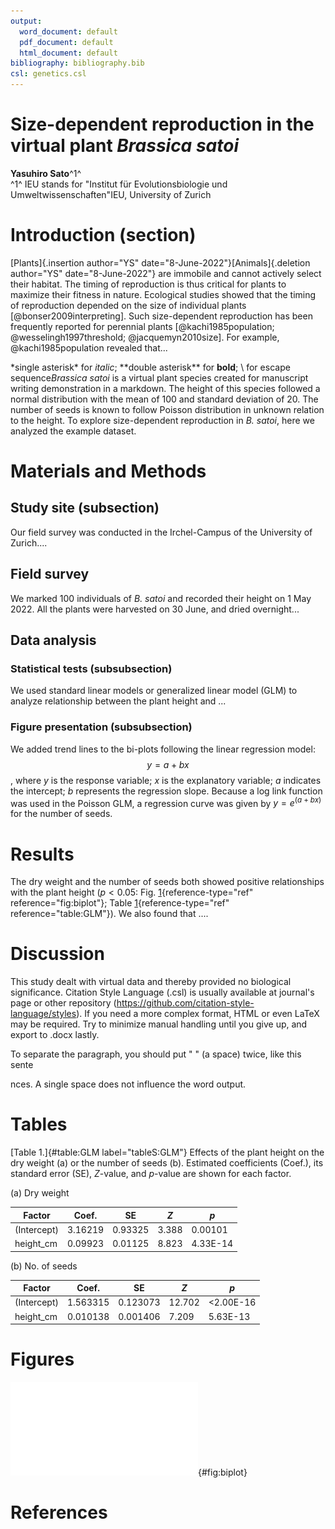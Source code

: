 ```yaml
---
output:
  word_document: default
  pdf_document: default
  html_document: default
bibliography: bibliography.bib
csl: genetics.csl
---
```

# Size-dependent reproduction in the virtual plant *Brassica satoi*

**Yasuhiro Sato**^1^  
^1^ <span class="comment-start" id="0" author="YS" date="8-June-2022">IEU stands for "Institut für Evolutionsbiologie und Umweltwissenschaften"</span>IEU<span class="comment-end" id="0"></span>, University of Zurich  

# Introduction (section)
[Plants]{.insertion author="YS" date="8-June-2022"}[Animals]{.deletion author="YS" date="8-June-2022"} are immobile and cannot actively select their habitat. 
The timing of reproduction is thus critical for plants to maximize their fitness in nature. 
Ecological studies showed that the timing of reproduction depended on the size of individual plants [@bonser2009interpreting].
Such size-dependent reproduction has been frequently reported for perennial plants [@kachi1985population; @wesselingh1997threshold; @jacquemyn2010size]. 
For example, @kachi1985population revealed that...      

<span class="comment-start" id="0" author="YS" date="8-Aug-2022">\*single asterisk\* for *italic*; \*\*double asterisk\*\* for **bold**; \\ for escape sequence</span>*Brassica satoi*<span class="comment-end" id="0"></span> is a virtual plant species created for manuscript writing demonstration in a markdown. 
The height of this species followed a normal distribution with the mean of 100 and standard deviation of 20. 
The number of seeds is known to follow Poisson distribution in unknown relation to the height. 
To explore size-dependent reproduction in *B. satoi*, here we analyzed the example dataset.  


# Materials and Methods  

## Study site (subsection)  
Our field survey was conducted in the Irchel-Campus of the University of Zurich....  

## Field survey
We marked 100 individuals of *B. satoi* and recorded their height on 1 May 2022. 
All the plants were harvested on 30 June, and dried overnight...  

## Data analysis  

### Statistical tests (subsubsection)
We used standard linear models or generalized linear model (GLM) to analyze relationship between the plant height and ...  

### Figure presentation (subsubsection)
We added trend lines to the bi-plots following the linear regression model:
$$y = a + bx$$
, where $y$ is the response variable; $x$ is the explanatory variable; $a$ indicates the intercept; $b$ represents the regression slope. 
Because a log link function was used in the Poisson GLM, a regression curve was given by $y = e^{(a + bx)}$ for the number of seeds.  


# Results
The dry weight and the number of seeds both showed positive relationships with the plant height ($p<0.05$: Fig. [1](#fig:biplot){reference-type="ref" reference="fig:biplot"}; Table [1](#table:GLM){reference-type="ref" reference="table:GLM"}). 
We also found that ....  
  
# Discussion  
This study dealt with virtual data and thereby provided no biological significance. 
Citation Style Language (.csl) is usually available at journal's page or other repository (https://github.com/citation-style-language/styles). 
If you need a more complex format, HTML or even LaTeX may be required. 
Try to minimize manual handling until you give up, and export to .docx lastly.  

To separate the paragraph, you should put " " (a space) twice, like this sente  

nces. A single space does not influence the word output.  

# Tables
[Table 1.]{#table:GLM label="tableS:GLM"} Effects of the plant height on the dry weight (a) or the number of seeds (b).
Estimated coefficients (Coef.), its standard error (SE), *Z*-value, and *p*-value are shown for each factor.

(a) Dry weight

| Factor      | Coef.   | SE      | *Z*     | *p*        |
|-------------|---------|---------|-------|----------|
| (Intercept) | 3.16219 | 0.93325 | 3.388 | 0.00101  |
| height_cm   | 0.09923 | 0.01125 | 8.823 | 4.33E-14 |

(b) No. of seeds

| Factor      | Coef.    | SE       | *Z*      | *p*         |
|-------------|----------|----------|--------|-----------|
| (Intercept) | 1.563315 | 0.123073 | 12.702 | <2.00E-16 |
| height_cm   | 0.010138 | 0.001406 | 7.209  | 5.63E-13  |

# Figures
![Figure 1. Dependency of the dry weight (right) or the number of seeds (right) on the plant height](./figure/plant_data_analysis.pdf){#fig:biplot}  


# References
